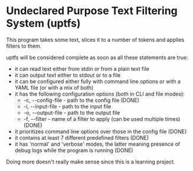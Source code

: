 # Undeclared Purpose Text Filtering System (uptfs)

This program takes some text, slices it to a number of tokens and applies filters to them.

uptfs will be considered complete as soon as all these statements are true:

* it can read text either from stdin or from a plain text file
* it can output text either to stdout or to a file
* it can be configured either fully with command line options or with a YAML file (or with a mix of both)
* it has the following configuration options (both in CLI and file modes):
    * -c, --config-file - path to the config file (DONE)
    * -i, --input-file - path to the input file
    * -o, --output-file - path to the output file
    * -f, --filter - name of a filter to apply (can be used multiple times) (DONE)
* it prioritizes command line options over those in the config file (DONE)
* it contains at least 7 different predefined filters (DONE)
* it has 'normal' and 'verbose' modes, the latter meaning presence of debug logs while the program is running (DONE)

Doing more doesn't really make sense since this is a learning project.
